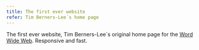 ```yaml
---
title: The first ever website
refer: Tim Berners-Lee´s home page
---
```

The first ever website, Tim Berners-Lee´s original home page for the [Word Wide Web](http://info.cern.ch/hypertext/WWW/TheProject.html). Responsive and fast.